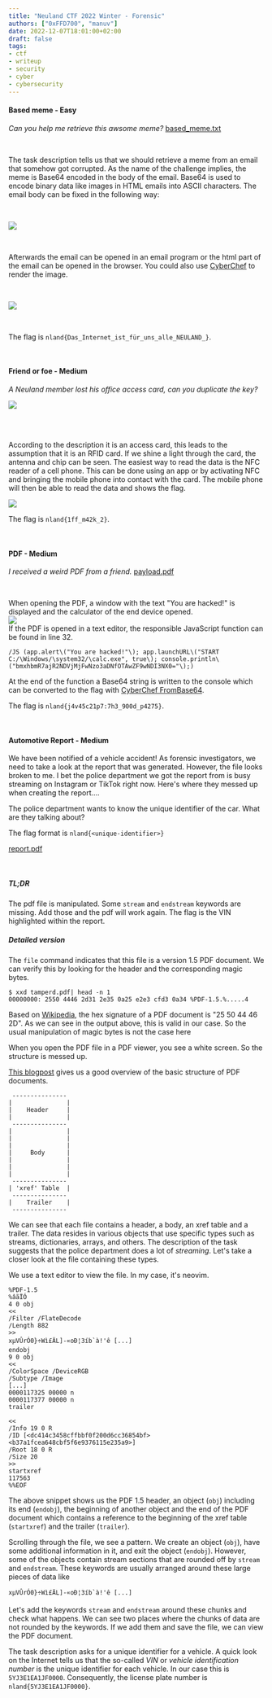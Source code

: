 ```yaml
---
title: "Neuland CTF 2022 Winter - Forensic"
authors: ["0xFFD700", "manuv"]
date: 2022-12-07T18:01:00+02:00
draft: false
tags:
- ctf
- writeup
- security
- cyber
- cybersecurity
---
```


#### Based meme - Easy

*Can you help me retrieve this awsome meme?*
[based_meme.txt](/files/neuland-ctf-12-2022/based_meme.txt)

</br>

The task description tells us that we should retrieve a meme from an email that somehow got corrupted. As the name of the challenge implies, the meme is Base64 encoded in the body of the email. Base64 is used to encode binary data like images in HTML emails into ASCII characters. The email body can be fixed in the following way: 

</br>

![](/images/neuland-ctf-12-2022/html_base64.png)

</br>

Afterwards the email can be opened in an email program or the html part of the email can be opened in the browser. You could also use [CyberChef](https://gchq.github.io/CyberChef/#recipe=Render_Image('Base64')) to render the image. 

</br>

![](/images/neuland-ctf-12-2022/based_meme.jpg)

</br>

The flag is ```nland{Das_Internet_ist_für_uns_alle_NEULAND_}```.

</br>

#### Friend or foe - Medium

*A Neuland member lost his office access card, can you duplicate the key?*

![](/images/neuland-ctf-12-2022/RFID-Card.jpeg)

</br>
</br>

According to the description it is an access card, this leads to the assumption that it is an RFID card. If we shine a light through the card, the antenna and chip can be seen. The easiest way to read the data is the NFC reader of a cell phone. This can be done using an app or by activating NFC and bringing the mobile phone into contact with the card. The mobile phone will then be able to read the data and shows the flag.

![](/images/neuland-ctf-12-2022/RFID-Flag.jpeg)

The flag is ```nland{1ff_m42k_2}```.

</br>

#### PDF - Medium

*I received a weird PDF from a friend.*
[payload.pdf](/files/neuland-ctf-12-2022/payload.pdf)

</br>

When opening the PDF, a window with the text "You are hacked!" is displayed and the calculator of the end device opened. 
</br>
![](/images/neuland-ctf-12-2022/PDF.png)
</br>
If the PDF is opened in a text editor, the responsible JavaScript function can be found in line 32. 
```
/JS (app.alert\("You are hacked!"\); app.launchURL\("START C:/\Windows/\system32/\calc.exe", true\); console.println\("bmxhbmR7ajR2NDVjMjFwNzo3aDNfOTAwZF9wNDI3NX0="\);)
```
At the end of the function a Base64 string is written to the console which can be converted to the flag with [CyberChef FromBase64](https://gchq.github.io/CyberChef/#recipe=From_Base64('A-Za-z0-9%2B/%3D',true,false)&input=Ym14aGJtUjdhalIyTkRWak1qRndOem8zYUROZk9UQXdaRjl3TkRJM05YMD0).
</br>

The flag is ```nland{j4v45c21p7:7h3_900d_p4275}```.

</br>

#### Automotive Report - Medium

We have been notified of a vehicle accident! As forensic investigators, we need to take a look at the report that was generated. However, the file looks broken to me. I bet the police department we got the report from is busy streaming on Instagram or TikTok right now. Here's where they messed up when creating the report....

The police department wants to know the unique identifier of the car. What are they talking about?

The flag format is `nland{<unique-identifier>}`

[report.pdf](/files/neuland-ctf-12-2022/report.pdf)

</br>

##### TL;DR

The pdf file is manipulated. Some `stream` and `endstream` keywords are missing. Add those and the pdf will work again. The flag is the VIN highlighted within the report.

##### Detailed version

The `file` command indicates that this file is a version 1.5 PDF document. We can verify this by looking for the header and the corresponding magic bytes.
```
$ xxd tamperd.pdf| head -n 1
00000000: 2550 4446 2d31 2e35 0a25 e2e3 cfd3 0a34 %PDF-1.5.%.....4
```
Based on [Wikipedia](https://en.wikipedia.org/wiki/List_of_file_signatures), the hex signature of a PDF document is "25 50 44 46 2D". As we can see in the output above, this is valid in our case. So the usual manipulation of magic bytes is not the case here 

When you open the PDF file in a PDF viewer, you see a white screen. So the structure is messed up.

[This blogpost](https://resources.infosecinstitute.com/topic/pdf-file-format-basic-structure/) gives us a good overview of the basic structure of PDF documents.

```
 ---------------
|               |
|    Header     |
|               |
 ---------------
|               |
|               |
|               |
|     Body      |
|               |
|               |
|               |
 ---------------
| 'xref' Table  |
 ---------------
|    Trailer    |
 ---------------
```

We can see that each file contains a header, a body, an xref table and a trailer. The data resides in various objects that use specific types such as streams, dictionaries, arrays, and others. The description of the task suggests that the police department does a lot of *streaming*. Let's take a closer look at the file containing these types.

We use a text editor to view the file. In my case, it's neovim.

```
%PDF-1.5
%âãÏÓ
4 0 obj 
<<
/Filter /FlateDecode
/Length 882
>>
xµVÛrÓ0}÷Wì£ÄL]-«oÐ¦3íb`à!'ê [...]
endobj 
9 0 obj 
<<
/ColorSpace /DeviceRGB
/Subtype /Image
[...]
0000117325 00000 n 
0000117377 00000 n 
trailer

<<
/Info 19 0 R
/ID [<dc414c3458cffbbf0f200d6cc36854bf><b37a1fcea648cbf5f6e9376115e235a9>]
/Root 18 0 R
/Size 20
>>
startxref
117563
%%EOF
```
The above snippet shows us the PDF 1.5 header, an object (`obj`) including its end (`endobj`), the beginning of another object and the end of the PDF document which contains a reference to the beginning of the xref table (`startxref`) and the trailer (`trailer`).

Scrolling through the file, we see a pattern. We create an object (`obj`), have some additional information in it, and exit the object (`endobj`). However, some of the objects contain stream sections that are rounded off by `stream` and `endstream`. These keywords are usually arranged around these large pieces of data like
```
xµVÛrÓ0}÷Wì£ÄL]-«oÐ¦3íb`à!'ê [...]
```

Let's add the keywords `stream` and `endstream` around these chunks and check what happens. We can see two places where the chunks of data are not rounded by the keywords. If we add them and save the file, we can view the PDF document.

The task description asks for a unique identifier for a vehicle. A quick look on the Internet tells us that the so-called *VIN* or *vehicle identification number* is the unique identifier for each vehicle. In our case this is `5YJ3E1EA1JF0000`. Consequently, the license plate number is `nland{5YJ3E1EA1JF0000}`.
